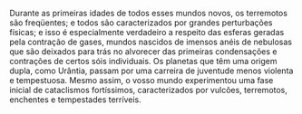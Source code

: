 ﻿Durante as primeiras idades de todos esses mundos novos, os terremotos são freqüentes; e todos são caracterizados por grandes perturbações físicas; e isso é especialmente verdadeiro a respeito das esferas geradas pela contração de gases, mundos nascidos de imensos anéis de nebulosas que são deixados para trás no alvorecer das primeiras condensações e contrações de certos sóis individuais. Os planetas que têm uma origem dupla, como Urântia, passam por uma carreira de juventude menos violenta e tempestuosa. Mesmo assim, o vosso mundo experimentou uma fase inicial de cataclismos fortíssimos, caracterizados por vulcões, terremotos, enchentes e tempestades terríveis.